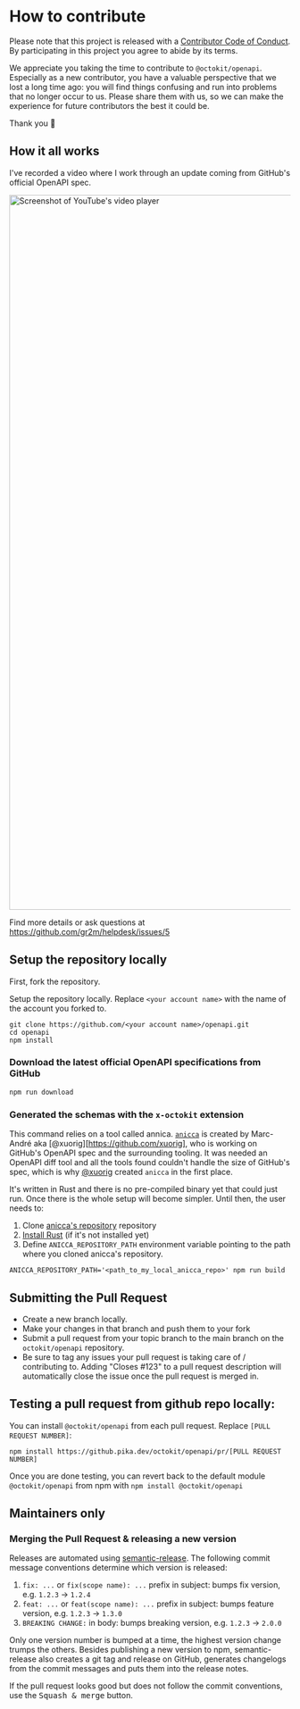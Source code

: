 # How to contribute

Please note that this project is released with a [Contributor Code of Conduct](CODE_OF_CONDUCT.md).
By participating in this project you agree to abide by its terms.

We appreciate you taking the time to contribute to `@octokit/openapi`. Especially as a new contributor, you have a valuable perspective that we lost a long time ago: you will find things confusing and run into problems that no longer occur to us. Please share them with us, so we can make the experience for future contributors the best it could be.

Thank you 💖

## How it all works

I've recorded a video where I work through an update coming from GitHub's official OpenAPI spec.

<a href="https://youtu.be/xDTHbL5qcvQ"><img width="1281" alt="Screenshot of YouTube's video player" src="https://user-images.githubusercontent.com/39992/116304358-567da400-a757-11eb-8f8e-3634e754f672.png"></a>

Find more details or ask questions at https://github.com/gr2m/helpdesk/issues/5

## Setup the repository locally

First, fork the repository.

Setup the repository locally. Replace `<your account name>` with the name of the account you forked to.

```shell
git clone https://github.com/<your account name>/openapi.git
cd openapi
npm install
```

### Download the latest official OpenAPI specifications from GitHub

```shell
npm run download
```

### Generated the schemas with the `x-octokit` extension

This command relies on a tool called annica. [`anicca`](https://github.com/xuorig/anicca) is created by Marc-André aka [@xuorig][https://github.com/xuorig], who is working on GitHub's OpenAPI spec and the surrounding tooling. It was needed an OpenAPI diff tool and all the tools found couldn't handle the size of GitHub's spec, which is why [@xuorig](https://github.com/xuorig) created `anicca` in the first place.

It's written in Rust and there is no pre-compiled binary yet that could just run. Once there is the whole setup will become simpler. Until then, the user needs to:

1. Clone [anicca's repository](https://github.com/xuorig/anicca) repository
2. [Install Rust](https://doc.rust-lang.org/cargo/getting-started/installation.html) (if it's not installed yet)
3. Define `ANICCA_REPOSITORY_PATH` environment variable pointing to the path where you cloned anicca's repository.

```shell
ANICCA_REPOSITORY_PATH='<path_to_my_local_anicca_repo>' npm run build
```

## Submitting the Pull Request

- Create a new branch locally.
- Make your changes in that branch and push them to your fork
- Submit a pull request from your topic branch to the main branch on the `octokit/openapi` repository.
- Be sure to tag any issues your pull request is taking care of / contributing to. Adding "Closes #123" to a pull request description will automatically close the issue once the pull request is merged in.

## Testing a pull request from github repo locally:

You can install `@octokit/openapi` from each pull request. Replace `[PULL REQUEST NUMBER]`:

```
npm install https://github.pika.dev/octokit/openapi/pr/[PULL REQUEST NUMBER]
```

Once you are done testing, you can revert back to the default module `@octokit/openapi` from npm with `npm install @octokit/openapi`

## Maintainers only

### Merging the Pull Request & releasing a new version

Releases are automated using [semantic-release](https://github.com/semantic-release/semantic-release).
The following commit message conventions determine which version is released:

1. `fix: ...` or `fix(scope name): ...` prefix in subject: bumps fix version, e.g. `1.2.3` → `1.2.4`
2. `feat: ...` or `feat(scope name): ...` prefix in subject: bumps feature version, e.g. `1.2.3` → `1.3.0`
3. `BREAKING CHANGE:` in body: bumps breaking version, e.g. `1.2.3` → `2.0.0`

Only one version number is bumped at a time, the highest version change trumps the others.
Besides publishing a new version to npm, semantic-release also creates a git tag and release
on GitHub, generates changelogs from the commit messages and puts them into the release notes.

If the pull request looks good but does not follow the commit conventions, use the <kbd>Squash & merge</kbd> button.
